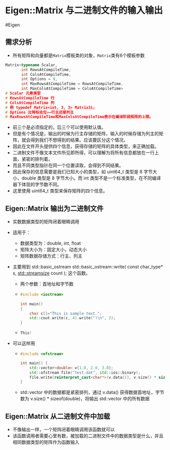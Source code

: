# Eigen::Matrix 与二进制文件的输入输出

#Eigen

## 需求分析

- 所有矩阵和向量都是`Matrix`模板类的对象，`Matrix`类有6个模板参数

```c++
Matrix<typename Scalar, 
       int RowsAtCompileTime, 
       int ColsAtCompileTime,
       int Options = 0,
       int MaxRowsAtCompileTime = RowsAtCompileTime,
       int MaxColsAtCompileTime = ColsAtCompileTime>
# Scalar 元素类型
# RowsAtCompileTime 行
# ColsAtCompileTime 列
# 例 typedef Matrix<int, 3, 3> Matrix3i;
# Options 比特标志位——行主还是列主
# MaxRowsAtCompileTime和MaxColsAtCompileTime表示在编译阶段矩阵的上限。
```

- 前三个是必须指定的，后三个可以使用默认值。
- 但是有个情况是，输出的时候为行主存储的矩阵，输入的时候存储为列主的矩阵，就会得到我们不想得到的结果。应该要区分这个情况。
- 因此在文件开头提供四个信息，获得存储的矩阵的具体类型，来正确加载。
- 二进制文件不像文本文件所见即所得，可以理解为将所有信息都放在一行上面，紧密的排列着。
- 而且不同类型指针在同一个位置读取，会得到不同结果。
- 因此保存的信息需要是我们已知大小的类型，如 uint64_t 类型是 8 字节大小，double 类型是 8 字节大小。而 int 类型不是一个标准类型，在不同编译器下体现的字节数不同。
- 这里使用 uint64_t 类型来保存矩阵的四个信息。

## Eigen::Matrix 输出为二进制文件

- 实数数据类型的矩阵闭着眼睛调用

- 适用于：

  - 数据类型为：double, int, float
  - 矩阵大小为：固定大小，动态大小
  - 矩阵数据存储方式：行主、列主

- 主要用到 std::basic_ostream std::basic_ostream::write( const char_type* s, [std::streamsize](http://en.cppreference.com/w/cpp/io/streamsize) count ); 这个函数。

  - 两个参数：首地址和字节数

  - ```c++
    #include <iostream>
     
    int main()
    {
        char c[]="This is sample text.";
        std::cout.write(c, 4).write("!\n", 2);
    }
    ```

  - ```powershell
    This!
    ```

- 可以这样用

  - ```c++
    #include <ofstream>
    
    int main() {
        std::vector<double> v{1.0, 2.0, 3.0};
        std::ofstream file("test.dat", std::ios::binary);
        file.write(reinterpret_cast<char*>(v.data()), v.size() * sizeof(double));
    }
    ```

  - std::vector 中的数据都是紧密排列，通过 v.data() 获得数据首地址，字节数为 v.size() * sizeof(double)，将输出 std::vector 中的所有数据

## Eigen::Matrix 从二进制文件中加载

- 不像输出一样，一个矩阵闭着眼睛调用该函数就可以
- 该函数调用者需要心里有数，被加载的二进制文件中的数据类型是什么，并且相同数据类型的矩阵作为函数输入


